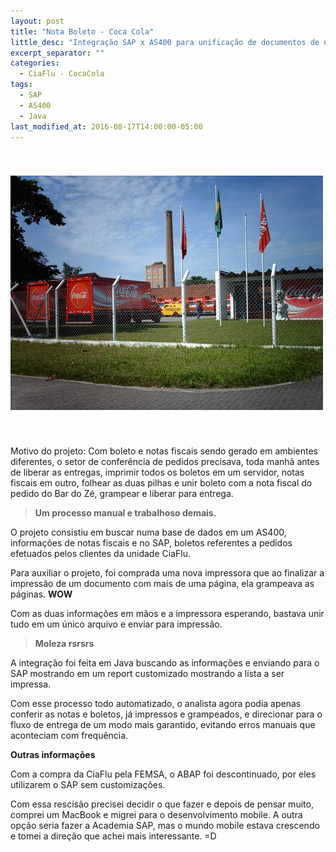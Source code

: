 ```yaml
---
layout: post
title: "Nota Boleto - Coca Cola"
little_desc: "Integração SAP x AS400 para unificação de documentos de nota e boletos"
excerpt_separator: ""
categories:
  - CiaFlu - CocaCola
tags:
  - SAP
  - AS400
  - Java
last_modified_at: 2016-08-17T14:00:00-05:00
---
```



<img src="assets/img/coca/coca-porto-real.jpg" style="margin:40px auto;" alt="">

Motivo do projeto: Com boleto e notas fiscais sendo gerado em ambientes diferentes, o setor de conferência de pedidos precisava, toda manhã antes de liberar as entregas, imprimir todos os boletos em um servidor, notas fiscais em outro, folhear as duas pilhas e unir boleto com a nota fiscal do pedido do Bar do Zé, grampear e liberar para entrega. 

>**Um processo manual e trabalhoso demais.**

O projeto consistiu em buscar numa base de dados em um AS400, informações de notas fiscais e no SAP, boletos referentes a pedidos efetuados pelos clientes da unidade CiaFlu.

Para auxiliar o projeto, foi comprada uma nova impressora que ao finalizar a impressão de um documento com mais de uma página, ela grampeava as páginas. **WOW**

Com as duas informações em mãos e a impressora esperando, bastava unir tudo em um único arquivo e enviar para impressão.

>**Moleza rsrsrs**

A integração foi feita em Java buscando as informações e enviando para o SAP mostrando em um report customizado mostrando a lista a ser impressa.

Com esse processo todo automatizado, o analista agora podia apenas conferir as notas e boletos, já impressos e grampeados, e direcionar para o fluxo de entrega de um modo mais garantido, evitando erros manuais que aconteciam com frequência. 

**Outras informações**

Com a compra da CiaFlu pela FEMSA, o ABAP foi descontinuado, por eles utilizarem o SAP sem customizações. 

Com essa rescisão precisei decidir o que fazer e depois de pensar muito, comprei um MacBook e migrei para o desenvolvimento mobile. A outra opção seria fazer a Academia SAP, mas o mundo mobile estava crescendo e tomei a direção que achei mais interessante. =D